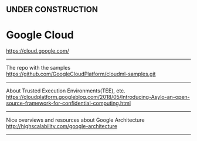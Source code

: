 ## UNDER CONSTRUCTION

# Google Cloud


https://cloud.google.com/

---

The repo with the samples
https://github.com/GoogleCloudPlatform/cloudml-samples.git







---

About Trusted Execution Environments(TEE), etc.
https://cloudplatform.googleblog.com/2018/05/Introducing-Asylo-an-open-source-framework-for-confidential-computing.html

---

Nice overviews and resources about Google Architecture
http://highscalability.com/google-architecture

---